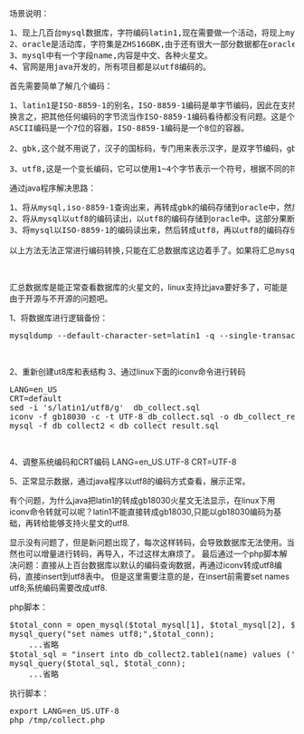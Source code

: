 <!--
author: beebol
date: 2015-01-10 22:38:42
title: 【mysql】字符集迁移-latin1到utf8
tags: icovn,latin1,mysql,uft8
category: mysql
status: publish
summary: 场景说明：1、现上几百台mysql数据库，字符编码latin1,现在需要做一个活动，将现上mysql数据库的一些活动数据同步到一台mysql汇总数据库（latin1），然后再将数据同步oracle中，最后官网显示。2、oracle是活动库，字符集是ZHS16GBK,由于还有很大一
-->

场景说明：
<pre class="lang:vim decode:true ">1、现上几百台mysql数据库，字符编码latin1,现在需要做一个活动，将现上mysql数据库的一些活动数据同步到一台mysql汇总数据库（latin1），然后再将数据同步oracle中，最后官网显示。
2、oracle是活动库，字符集是ZHS16GBK,由于还有很大一部分数据都在oracle库中，所以需要将mysql中的数据同步到oracle中。
3、mysql中有一个字段name,内容是中文、各种火星文。
4、官网是用java开发的，所有项目都是以utf8编码的。</pre>
首先需要简单了解几个编码：
<pre class="lang:vim decode:true ">1、latin1是ISO-8859-1的别名，ISO-8859-1编码是单字节编码，因此在支持ISO-8859-1的系统中传输和存储其他任何编码的字节流都不会被抛弃。
换言之，把其他任何编码的字节流当作ISO-8859-1编码看待都没有问题。这是个很重要的特性，MySQL数据库默认编码是Latin1就是利用了这个特性。
ASCII编码是一个7位的容器，ISO-8859-1编码是一个8位的容器。

2、gbk,这个就不用说了，汉子的国标码，专门用来表示汉字，是双字节编码，gbk是gb2312的子集，gb2312是gb18030的子集。

3、utf8,这是一个变长编码，它可以使用1~4个字节表示一个符号，根据不同的符号而变化字节长度。</pre>
通过java程序解决思路：
<pre class="lang:vim decode:true ">1、将从mysql,iso-8859-1查询出来，再转成gbk的编码存储到oracle中，然后再以gbk的方式读出来官网显示。部分显示没有问题，但是gb18030无法显示火星文，很多火星文都显示成？。
2、将从mysql以utf8的编码读出，以utf8的编码存储到oracle中。这部分果断不行，为什么？因为mysql是latin1的编码，以utf8的编码是无法正常读出的，全部是乱码。
3、将mysql以ISO-8859-1的编码读出来，然后转成utf8，再以utf8的编码存储到oracle中。iso无法正常转成utf8，是不兼容的。

以上方法无法正常进行编码转换,只能在汇总数据库这边着手了。如果将汇总mysql的数据库转成utf8的，那么java程序就能正常显示。开始吧！！！</pre>
&nbsp;

汇总数据库是能正常查看数据库的火星文的，linux支持比java要好多了，可能是由于开源与不开源的问题吧。

1、将数据库进行逻辑备份：
<pre class="lang:sh decode:true ">mysqldump --default-character-set=latin1 -q --single-transaction -t db_collect table1 table2 &gt;db_collect.sql</pre>
&nbsp;

2、重新创建ut8库和表结构
3、通过linux下面的iconv命令进行转码
<pre class="lang:vim decode:true ">LANG=en_US
CRT=default
sed -i 's/latin1/utf8/g'  db_collect.sql
iconv -f gb18030 -c -t UTF-8 db_collect.sql -o db_collect_result.sql
mysql -f db_collect2 &lt; db_collect_result.sql
</pre>
&nbsp;

4、调整系统编码和CRT编码
LANG=en_US.UTF-8
CRT=UTF-8

5、正常显示数据，通过java程序以utf8的编码方式查看，展示正常。

有个问题，为什么java把latin1的转成gb18030火星文无法显示，在linux下用iconv命令转就可以呢？latin1不能直接转成gb18030,只能以gb18030编码为基础，再转给能够支持火星文的utf8.

显示没有问题了，但是新问题出现了，每次这样转码，会导致数据库无法使用。当然也可以增量进行转码，再导入，不过这样太麻烦了。
最后通过一个php脚本解决问题：直接从上百台数据库以默认的编码查询数据，再通过iconv转成utf8编码，直接insert到utf8表中。
但是这里需要注意的是，在insert前需要set names utf8;系统编码需要改成utf8.

php脚本：
<pre class="lang:php decode:true">$total_conn = open_mysql($total_mysql[1], $total_mysql[2], $total_mysql[3], $total_mysql[4]);
mysql_query("set names utf8;",$total_conn);
    ...省略
$total_sql = "insert into db_collect2.table1(name) values ('".iconv('gb18030','UTF-8',$list["name"])."');"
mysql_query($total_sql, $total_conn);
    ...省略</pre>
执行脚本：
<pre class="lang:sh decode:true">export LANG=en_US.UTF-8
php /tmp/collect.php</pre>
&nbsp;